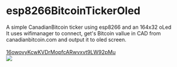 # esp8266BitcoinTickerOled
A simple CanadianBitcoin ticker using esp8266 and an 164x32 oLed<br>
It uses wifimanager to connect, get's Bitcoin vallue in CAD from canadianbitcoin.com and output it to oled screen.
<br><br>
<a href="bitcoin:16owovyKcwKVDrMopfcARwvxvt9LW92pMu">16owovyKcwKVDrMopfcARwvxvt9LW92pMu</a>
<br>
<img src="https://lh3.googleusercontent.com/ugnAFKRy-ZZZj3LFil2p45jSesuH3s7E-lg0AcZv7djQ-HHYxMmBEiQxVpWVfmd29JOEDubRSYJDKvPF2UoWEZOqxBU-0vU0QMEv7FxgVZOhlPWmFaT89cJlhDtx4oIWPwjx1q4J5g28tFpsJWZVhy2VSNbE_jCtNgrfgmLcoSsb5KeVA6KuAZLKCZrIaWBUFJbigsKIpJFmnLwJkEszlgdSgDoJ_IoAhSAt_Jbfd8ojgVXgApK-SXW1pbloKCvfvlPlVzDlIybtcobBvxUwXvHzerGU1zsTPamZXPCj-NcPQW1w48P1BGn6mRWN4JT90tS5qzMABgz8mb3dDpBOlRPKpXk4T9yKoJXjVMDYOvHlFh6mvmkphXUo_0TlgSzBpwl2fZkXUdexiveQ70C0LqL7mUpyL4kiSXO8jZ7XPn5qWu6LwVxU2G1gv1SKLDwmIdSoe1W7FZRtqQU1Jl28QAMTqDBSAoelhHBtxbKuOOY8I2SsWBeWau7UqZvoCcAHPDi4fRKEdl6juN8UgGiK-xBrysA8D_Y-EBo6sNlzt2uGKKtEutHfQvvrJccEP7tdb4HVeiFtm_UTA_xYhJ0lzqZpQVhytANKsaUG4XVMi1as2nJWhQ9gvlX77mDyK1FDiQnCCffGeelVILDc40OLKUEmRgs1zmzhIIR-J4gFg8BrPK4=w532-h446-no">

